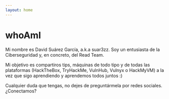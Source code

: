 ```yaml
---
layout: home
---
```

# whoAmI

Mi nombre es David Suárez García, a.k.a suar3zz. Soy un entusiasta de la Ciberseguridad y, en concreto, del Read Team.

Mi objetivo es compartiros tips, máquinas de todo tipo y de todas las plataformas (HackTheBox, TryHackMe, VulnHub, Vulnyx o HackMyVM) a la vez que sigo aprendiendo y aprendemos todos juntos :)

Cualquier duda que tengas, no dejes de preguntármela por redes sociales. ¿Conectamos?

